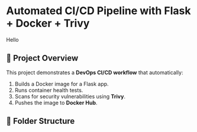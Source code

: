 # Automated CI/CD Pipeline with Flask + Docker + Trivy
Hello
## 🔧 Project Overview
This project demonstrates a **DevOps CI/CD workflow** that automatically:
1. Builds a Docker image for a Flask app.
2. Runs container health tests.
3. Scans for security vulnerabilities using **Trivy**.
4. Pushes the image to **Docker Hub**.

## 📂 Folder Structure

